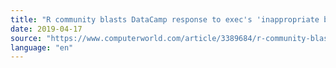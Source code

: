 ```yaml
---
title: "R community blasts DataCamp response to exec's 'inappropriate behavior'"
date: 2019-04-17
source: "https://www.computerworld.com/article/3389684/r-community-blasts-datacamp-response-to-execs-inappropriate-behavior.html"
language: "en"
---
```




